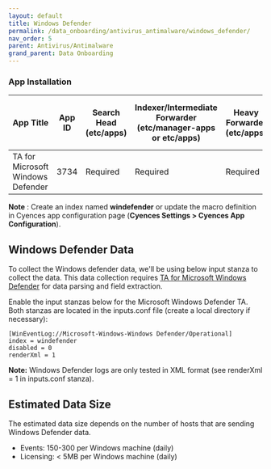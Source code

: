 ```yaml
---
layout: default
title: Windows Defender
permalink: /data_onboarding/antivirus_antimalware/windows_defender/
nav_order: 5
parent: Antivirus/Antimalware
grand_parent: Data Onboarding
---
```


### App Installation

| App Title | App ID |  Search Head (etc/apps) | Indexer/Intermediate Forwarder (etc/manager-apps or etc/apps) | Heavy Forwarder (etc/apps) | Server / UF / Deployment Server (etc/deployment-apps) | 
| --------- | ------ | ----------------------- | ------------------------------------------------------------- | -------------------------- | ----------------------------------------------------- |
| TA for Microsoft Windows Defender | 3734 | Required | Required | Required | - |

**Note** : Create an index named **windefender** or update the macro definition in Cyences app configuration page (**Cyences Settings > Cyences App Configuration**).

## **Windows Defender Data**

To collect the Windows defender data, we'll be using below input stanza to collect the data. This data collection requires [TA for Microsoft Windows Defender](https://splunkbase.splunk.com/app/3734/) for data parsing and field extraction. 

Enable the input stanzas below for the Microsoft Windows Defender TA. Both stanzas are located in the inputs.conf file (create a local directory if necessary): 

    [WinEventLog://Microsoft-Windows-Windows Defender/Operational] 
    index = windefender 
    disabled = 0 
    renderXml = 1 

**Note:** Windows Defender logs are only tested in XML format (see renderXml = 1 in inputs.conf stanza).

## Estimated Data Size
The estimated data size depends on the number of hosts that are sending Windows Defender data. 

* Events: 150-300 per Windows machine (daily) 
* Licensing: < 5MB per Windows machine (daily)
